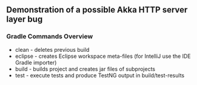 ## Demonstration of a possible Akka HTTP server layer bug

### Gradle Commands Overview
 * clean - deletes previous build
 * eclipse - creates Eclipse workspace meta-files (for IntelliJ use the IDE Gradle importer)
 * build - builds project and creates jar files of subprojects
 * test - execute tests and produce TestNG output in build/test-results
